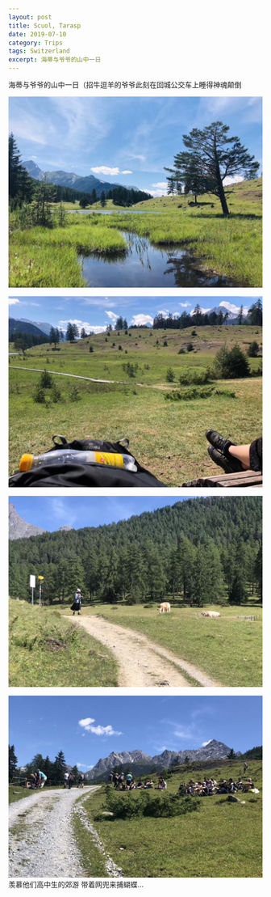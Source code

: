 ```yaml
---
layout: post
title: Scuol, Tarasp
date: 2019-07-10
category: Trips
tags: Switzerland
excerpt: 海蒂与爷爷的山中一日
---
```


海蒂与爷爷的山中一日（招牛逗羊的爷爷此刻在回城公交车上睡得神魂颠倒
  
![](/img/img_9800.jpg)
  
![](/img/img_9801.jpg)
  
![](/img/img_9802.jpg)
  
![](/img/img_9803.jpg)
羡慕他们高中生的郊游 带着网兜来捕蝴蝶…
